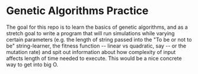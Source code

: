 # Genetic Algorithms Practice

The goal for this repo is to learn the basics of genetic algorithms, and as a stretch goal to write a program that will run simulations while varying certain parameters (e.g. the length of string passed into the "To be or not to be" string-learner, the fitness function -- linear vs quadratic, say -- or the mutation rate) and spit out information about how complexity of input affects length of time needed to execute. This would be a nice concrete way to get into big O.
